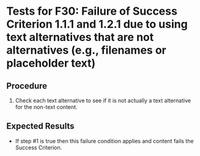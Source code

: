 # Tests for F30: Failure of Success Criterion 1.1.1 and 1.2.1 due to using text alternatives that are not alternatives (e.g., filenames or placeholder text)

## Procedure

1. Check each text alternative to see if it is not actually a text alternative for the non-text content.

## Expected Results

- If step #1 is true then this failure condition applies and content fails the Success Criterion.
